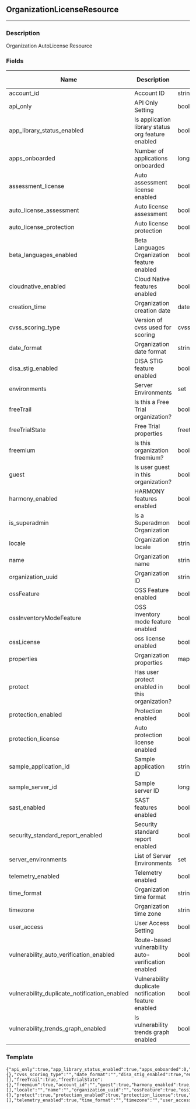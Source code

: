## OrganizationLicenseResource
---
### Description
Organization AutoLicense Resource
### Fields
| Name | Description | Type | Allowed Values | Required |
| ---- | ----------- | ---- | -------------- | -------- |
| account_id | Account ID | string |  | false |
| api_only | API Only Setting | boolean |  | false |
| app_library_status_enabled | Is application library status org feature enabled | boolean |  | false |
| apps_onboarded | Number of applications onboarded | long |  | false |
| assessment_license | Auto assessment license enabled | boolean |  | false |
| auto_license_assessment | Auto license assessment | boolean |  | false |
| auto_license_protection | Auto license protection | boolean |  | false |
| beta_languages_enabled | Beta Languages Organization feature enabled | boolean |  | false |
| cloudnative_enabled | Cloud Native features enabled | boolean |  | false |
| creation_time | Organization creation date | date |  | false |
| cvss_scoring_type | Version of cvss used for scoring | cvssscoringtype |  | false |
| date_format | Organization date format | string |  | false |
| disa_stig_enabled | DISA STIG feature enabled | boolean |  | false |
| environments | Server Environments | set |  | false |
| freeTrail | Is this a Free Trial organization? | boolean |  | false |
| freeTrialState | Free Trial properties | freetrialstate |  | false |
| freemium | Is this organization freemium? | boolean |  | false |
| guest | Is user guest in this organization? | boolean |  | false |
| harmony_enabled | HARMONY features enabled | boolean |  | false |
| is_superadmin | Is a Superadmon Organization | boolean |  | false |
| locale | Organization locale | string |  | false |
| name | Organization name | string |  | false |
| organization_uuid | Organization ID | string |  | false |
| ossFeature | OSS Feature enabled | boolean |  | false |
| ossInventoryModeFeature | OSS inventory mode feature enabled | boolean |  | false |
| ossLicense | oss license enabled | boolean |  | false |
| properties | Organization properties | map |  | false |
| protect | Has user protect enabled in this organization? | boolean |  | false |
| protection_enabled | Protection enabled | boolean |  | false |
| protection_license | Auto protection license enabled | boolean |  | false |
| sample_application_id | Sample application ID | string |  | false |
| sample_server_id | Sample server ID | long |  | false |
| sast_enabled | SAST features enabled | boolean |  | false |
| security_standard_report_enabled | Security standard report enabled | boolean |  | false |
| server_environments | List of Server Environments | set |  | false |
| telemetry_enabled | Telemetry enabled | boolean |  | false |
| time_format | Organization time format | string |  | false |
| timezone | Organization time zone | string |  | false |
| user_access | User Access Setting | boolean |  | false |
| vulnerability_auto_verification_enabled | Route-based vulnerability auto-verification enabled | boolean |  | false |
| vulnerability_duplicate_notification_enabled | Vulnerability duplicate notification feature enabled | boolean |  | false |
| vulnerability_trends_graph_enabled | Is vulnerability trends graph enabled | boolean |  | false |
### Template
```
{"api_only":true,"app_library_status_enabled":true,"apps_onboarded":0,"assessment_license":true,"auto_license_assessment":true,"auto_license_protection":true,"beta_languages_enabled":true,"cloudnative_enabled":true,"creation_time":{},"cvss_scoring_type":"","date_format":"","disa_stig_enabled":true,"environments":[],"freeTrail":true,"freeTrialState":{},"freemium":true,"account_id":"","guest":true,"harmony_enabled":true,"is_superadmin":true,"links":[],"locale":"","name":"","organization_uuid":"","ossFeature":true,"ossInventoryModeFeature":true,"ossLicense":true,"properties":{},"protect":true,"protection_enabled":true,"protection_license":true,"sample_application_id":"","sample_server_id":0,"sast_enabled":true,"security_standard_report_enabled":true,"server_environments":[],"telemetry_enabled":true,"time_format":"","timezone":"","user_access":true,"vulnerability_auto_verification_enabled":true,"vulnerability_duplicate_notification_enabled":true,"vulnerability_trends_graph_enabled":true}
```
